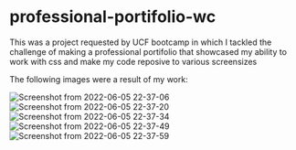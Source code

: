 # professional-portifolio-wc

This was a project requested by UCF bootcamp in which I tackled the challenge of making a professional portifolio that showcased my ability to work with css and make my code reposive to various screensizes

The following images were a result of my work:

![Screenshot from 2022-06-05 22-37-06](https://user-images.githubusercontent.com/60278396/172088951-0f19278e-4e4f-43d0-b8e4-b623c2f610d3.png)
![Screenshot from 2022-06-05 22-37-20](https://user-images.githubusercontent.com/60278396/172088952-f7d25aad-420c-4c3a-bf01-07239eab15f9.png)
![Screenshot from 2022-06-05 22-37-34](https://user-images.githubusercontent.com/60278396/172088954-ddf662d5-c492-452f-b517-a2ac33faa10a.png)
![Screenshot from 2022-06-05 22-37-49](https://user-images.githubusercontent.com/60278396/172088956-71562fe2-4ea5-4825-877a-c3168666e72b.png)
![Screenshot from 2022-06-05 22-37-59](https://user-images.githubusercontent.com/60278396/172088958-0a1365e8-201c-49a3-93c7-867c25d141ef.png)

